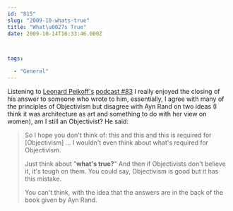 ```yaml
---
id: "815"
slug: "2009-10-whats-true"
title: "What\u0027s True"
date: 2009-10-14T16:33:46.000Z



tags:

  - "General"
---
```

<div class="sqs-html-content">
  <p>Listening to <a href="http://peikoff.com/">Leonard Peikoff's</a>  <a href="http://www.podtrac.com/pts/redirect.mp3/peikoff.com/podcasts_web/83.mp3">podcast #83</a> I really enjoyed the closing of his answer to someone who wrote to him, essentially, I agree with many of the principles of Objectivism but disagree with Ayn Rand on two ideas (I think it was architecture as art and something to do with her view on women), am I still an Objectivist?
He said:</p>
<blockquote>
<p>So I hope you don't think of: this and this and this is required for [Objectivism] … I wouldn't even think about what's required for Objectivism.</p>
<p>Just think about "<strong>what's true?</strong>" And then if Objectivists don't believe it, it's tough on them.  You could say, Objectivism is good but it has this mistake.</p>
<p>You can't think, with the idea that the answers are in the back of the book given by Ayn Rand.</p>
</blockquote>
</div>
